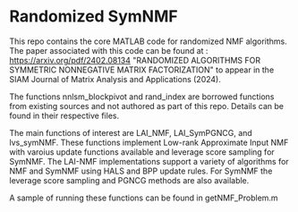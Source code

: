 # Randomized SymNMF

This repo contains the core MATLAB code for randomized NMF algorithms.
The paper associated with this code can be found at : 
https://arxiv.org/pdf/2402.08134
"RANDOMIZED ALGORITHMS FOR SYMMETRIC NONNEGATIVE MATRIX FACTORIZATION" to
appear in the SIAM Journal of Matrix Analysis and Applications (2024). 

The functions nnlsm_blockpivot and rand_index are borrowed functions from
existing sources and not authored as part of this repo.
Details can be found in their respective files.

The main functions of interest are LAI_NMF, LAI_SymPGNCG, and lvs_symNMF.
These functions implement Low-rank Approximate Input NMF with varoius update functions
available and leverage score sampling for SymNMF.
The LAI-NMF implementations support a variety of algorithms for NMF and
SymNMF using HALS and BPP update rules.
For SymNMF the leverage score sampling and PGNCG methods are also available.

A sample of running these functions can be found in getNMF_Problem.m
